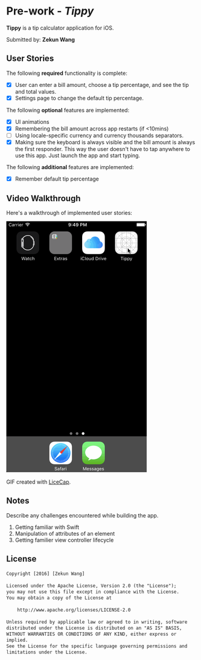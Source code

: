 # Pre-work - *Tippy*

**Tippy** is a tip calculator application for iOS.

Submitted by: **Zekun Wang**

## User Stories

The following **required** functionality is complete:

* [x] User can enter a bill amount, choose a tip percentage, and see the tip and total values.
* [x] Settings page to change the default tip percentage.

The following **optional** features are implemented:
* [x] UI animations
* [x] Remembering the bill amount across app restarts (if <10mins)
* [ ] Using locale-specific currency and currency thousands separators.
* [x] Making sure the keyboard is always visible and the bill amount is always the first responder. This way the user doesn't have to tap anywhere to use this app. Just launch the app and start typing.

The following **additional** features are implemented:

* [x] Remember default tip percentage 

## Video Walkthrough 

Here's a walkthrough of implemented user stories:

![Video Walkthrough](Tippy_v1.gif)

GIF created with [LiceCap](http://www.cockos.com/licecap/).

## Notes

Describe any challenges encountered while building the app.
1. Getting familiar with Swift
2. Manipulation of attributes of an element
3. Getting familier view controller lifecycle

## License

    Copyright [2016] [Zekun Wang]

    Licensed under the Apache License, Version 2.0 (the "License");
    you may not use this file except in compliance with the License.
    You may obtain a copy of the License at

        http://www.apache.org/licenses/LICENSE-2.0

    Unless required by applicable law or agreed to in writing, software
    distributed under the License is distributed on an "AS IS" BASIS,
    WITHOUT WARRANTIES OR CONDITIONS OF ANY KIND, either express or implied.
    See the License for the specific language governing permissions and
    limitations under the License.
